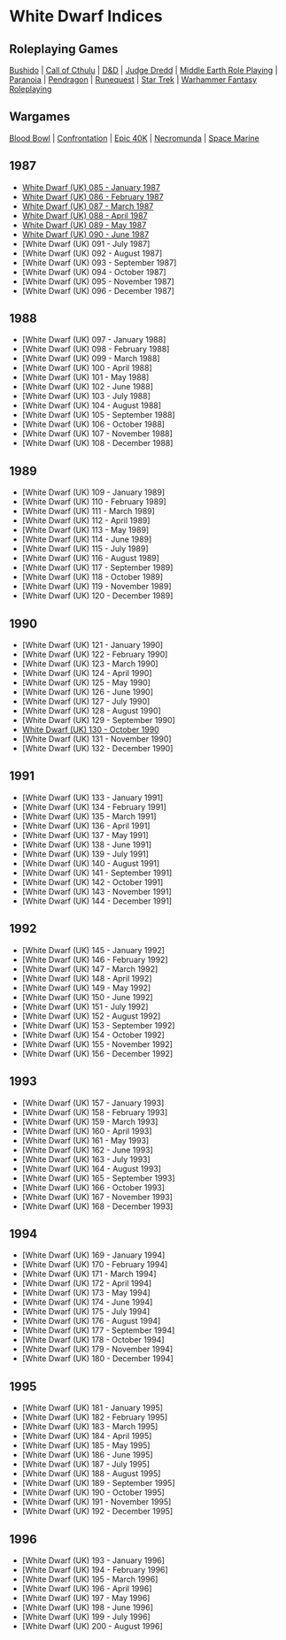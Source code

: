 # White Dwarf Indices

## Roleplaying Games
[Bushido](/game-systems/bushido.md) | [Call of Cthulu](/game-systems/cthulu.md) | [D&D](/game-systems/d-and-d.md) | [Judge Dredd](/game-systems/judge-dredd.md) | [Middle Earth Role Playing](/game-systems/merp.md) | [Paranoia](/game-systems/paranoia.md) | [Pendragon](/game-systems/pendragon.md) | [Runequest](/game-systems/runequest.md) | [Star Trek](/game-systems/startrek.md) | [Warhammer Fantasy Roleplaying](/game-systems/whfrp.md)

## Wargames
[Blood Bowl](/game-systems/blood-bowl.md) | [Confrontation](/game-systems/necromunda.md#confrontation) | [Epic 40K](/game-systems/epic.md#epic-40000-1997) | [Necromunda](/game-systems/necromunda.md) | [Space Marine](/game-systems/epic.md#space-marine-1991--and-titan-legions-1994)

## 1987
* [White Dwarf (UK) 085 - January 1987](/wd-uk/wd-uk-085-1987-01.md)
* [White Dwarf (UK) 086 - February 1987](/wd-uk/wd-uk-086-1987-02.md)
* [White Dwarf (UK) 087 - March 1987](/wd-uk/wd-uk-087-1987-03.md)
* [White Dwarf (UK) 088 - April 1987](/wd-uk/wd-uk-088-1987-04.md)
* [White Dwarf (UK) 089 - May 1987](/wd-uk/wd-uk-089-1987-05.md)
* [White Dwarf (UK) 090 - June 1987](/wd-uk/wd-uk-090-1987-07.md)
* [White Dwarf (UK) 091 - July 1987]
* [White Dwarf (UK) 092 - August 1987]
* [White Dwarf (UK) 093 - September 1987]
* [White Dwarf (UK) 094 - October 1987]
* [White Dwarf (UK) 095 - November 1987]
* [White Dwarf (UK) 096 - December 1987]

## 1988
* [White Dwarf (UK) 097 - January 1988]
* [White Dwarf (UK) 098 - February 1988]
* [White Dwarf (UK) 099 - March 1988]
* [White Dwarf (UK) 100 - April 1988]
* [White Dwarf (UK) 101 - May 1988]
* [White Dwarf (UK) 102 - June 1988]
* [White Dwarf (UK) 103 - July 1988]
* [White Dwarf (UK) 104 - August 1988]
* [White Dwarf (UK) 105 - September 1988]
* [White Dwarf (UK) 106 - October 1988]
* [White Dwarf (UK) 107 - November 1988]
* [White Dwarf (UK) 108 - December 1988]

## 1989
* [White Dwarf (UK) 109 - January 1989]
* [White Dwarf (UK) 110 - February 1989]
* [White Dwarf (UK) 111 - March 1989]
* [White Dwarf (UK) 112 - April 1989]
* [White Dwarf (UK) 113 - May 1989]
* [White Dwarf (UK) 114 - June 1989]
* [White Dwarf (UK) 115 - July 1989]
* [White Dwarf (UK) 116 - August 1989]
* [White Dwarf (UK) 117 - September 1989]
* [White Dwarf (UK) 118 - October 1989]
* [White Dwarf (UK) 119 - November 1989]
* [White Dwarf (UK) 120 - December 1989]

## 1990
* [White Dwarf (UK) 121 - January 1990]
* [White Dwarf (UK) 122 - February 1990]
* [White Dwarf (UK) 123 - March 1990]
* [White Dwarf (UK) 124 - April 1990]
* [White Dwarf (UK) 125 - May 1990]
* [White Dwarf (UK) 126 - June 1990]
* [White Dwarf (UK) 127 - July 1990]
* [White Dwarf (UK) 128 - August 1990]
* [White Dwarf (UK) 129 - September 1990]
* [White Dwarf (UK) 130 - October 1990](/wd-uk/wd-uk-130-1990-10.md)
* [White Dwarf (UK) 131 - November 1990]
* [White Dwarf (UK) 132 - December 1990]

## 1991
* [White Dwarf (UK) 133 - January 1991]
* [White Dwarf (UK) 134 - February 1991]
* [White Dwarf (UK) 135 - March 1991]
* [White Dwarf (UK) 136 - April 1991]
* [White Dwarf (UK) 137 - May 1991]
* [White Dwarf (UK) 138 - June 1991]
* [White Dwarf (UK) 139 - July 1991]
* [White Dwarf (UK) 140 - August 1991]
* [White Dwarf (UK) 141 - September 1991]
* [White Dwarf (UK) 142 - October 1991]
* [White Dwarf (UK) 143 - November 1991]
* [White Dwarf (UK) 144 - December 1991]

## 1992
* [White Dwarf (UK) 145 - January 1992]
* [White Dwarf (UK) 146 - February 1992]
* [White Dwarf (UK) 147 - March 1992]
* [White Dwarf (UK) 148 - April 1992]
* [White Dwarf (UK) 149 - May 1992]
* [White Dwarf (UK) 150 - June 1992]
* [White Dwarf (UK) 151 - July 1992]
* [White Dwarf (UK) 152 - August 1992]
* [White Dwarf (UK) 153 - September 1992]
* [White Dwarf (UK) 154 - October 1992]
* [White Dwarf (UK) 155 - November 1992]
* [White Dwarf (UK) 156 - December 1992]

## 1993
* [White Dwarf (UK) 157 - January 1993]
* [White Dwarf (UK) 158 - February 1993]
* [White Dwarf (UK) 159 - March 1993]
* [White Dwarf (UK) 160 - April 1993]
* [White Dwarf (UK) 161 - May 1993]
* [White Dwarf (UK) 162 - June 1993]
* [White Dwarf (UK) 163 - July 1993]
* [White Dwarf (UK) 164 - August 1993]
* [White Dwarf (UK) 165 - September 1993]
* [White Dwarf (UK) 166 - October 1993]
* [White Dwarf (UK) 167 - November 1993]
* [White Dwarf (UK) 168 - December 1993]

## 1994
* [White Dwarf (UK) 169 - January 1994]
* [White Dwarf (UK) 170 - February 1994]
* [White Dwarf (UK) 171 - March 1994]
* [White Dwarf (UK) 172 - April 1994]
* [White Dwarf (UK) 173 - May 1994]
* [White Dwarf (UK) 174 - June 1994]
* [White Dwarf (UK) 175 - July 1994]
* [White Dwarf (UK) 176 - August 1994]
* [White Dwarf (UK) 177 - September 1994]
* [White Dwarf (UK) 178 - October 1994]
* [White Dwarf (UK) 179 - November 1994]
* [White Dwarf (UK) 180 - December 1994]

## 1995
* [White Dwarf (UK) 181 - January 1995]
* [White Dwarf (UK) 182 - February 1995]
* [White Dwarf (UK) 183 - March 1995]
* [White Dwarf (UK) 184 - April 1995]
* [White Dwarf (UK) 185 - May 1995]
* [White Dwarf (UK) 186 - June 1995]
* [White Dwarf (UK) 187 - July 1995]
* [White Dwarf (UK) 188 - August 1995]
* [White Dwarf (UK) 189 - September 1995]
* [White Dwarf (UK) 190 - October 1995]
* [White Dwarf (UK) 191 - November 1995]
* [White Dwarf (UK) 192 - December 1995]

## 1996
* [White Dwarf (UK) 193 - January 1996]
* [White Dwarf (UK) 194 - February 1996]
* [White Dwarf (UK) 195 - March 1996]
* [White Dwarf (UK) 196 - April 1996]
* [White Dwarf (UK) 197 - May 1996]
* [White Dwarf (UK) 198 - June 1996]
* [White Dwarf (UK) 199 - July 1996]
* [White Dwarf (UK) 200 - August 1996]
